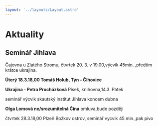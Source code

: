 ```yaml
---
layout: '../layouts/Layout.astro'
---
```


# Aktuality

## Seminář Jihlava
Čajovna u Zlatého Stromu, čtvrtek 20. 3. v 19.00,výcvik 45min. ,předtím krátce ukrajina. 

**Úterý 18.3.18,00 Tomáš Holub, Týn - Čihovice**

**Ukrajina - Petra Procházková**
Písek, knihovna,14.3. Pátek

seminář výcvik skautský institut Jihlava koncem dubna

**Olga Lomová ne/srozumitelná Čína** omluva,bude později 

čtvrtek 28.3.18,00 Plzeň Božkov ostrov, seminář vycvik 45 min.,pak pivo











